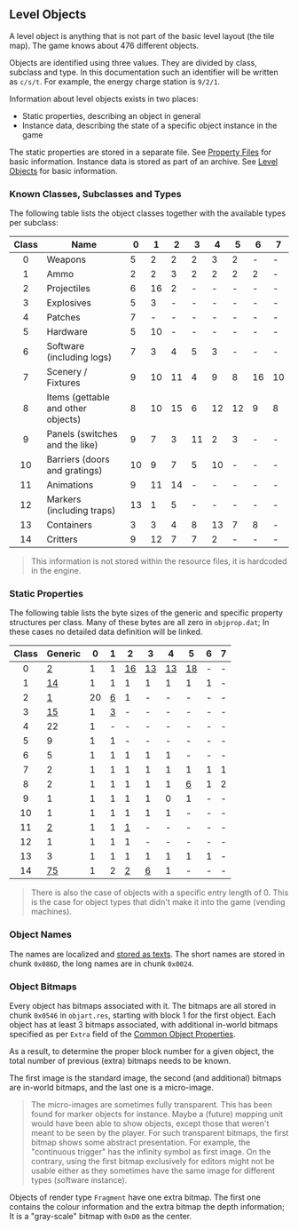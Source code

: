 ## Level Objects

A level object is anything that is not part of the basic level layout (the tile map). The game knows about 476 different objects.

Objects are identified using three values. They are divided by class, subclass and type. In this documentation such an identifier will be written as ```c/s/t```. For example, the energy charge station is ```9/2/1```.

Information about level objects exists in two places:
* Static properties, describing an object in general
* Instance data, describing the state of a specific object instance in the game

The static properties are stored in a separate file. See [Property Files](../fileFormat/PropertyFiles.md) for basic information.
Instance data is stored as part of an archive. See [Level Objects](../archives/levelObjects.md) for basic information.

### Known Classes, Subclasses and Types

The following table lists the object classes together with the available types per subclass:

| Class | Name                               | 0  | 1  | 2  | 3  | 4  | 5  | 6  | 7  |
|:-----:|------------------------------------|----|----|----|----|----|----|----|----|
|   0   | Weapons                            | 5  | 2  | 2  | 2  | 3  | 2  | -  | -  |
|   1   | Ammo                               | 2  | 2  | 3  | 2  | 2  | 2  | 2  | -  |
|   2   | Projectiles                        | 6  | 16 | 2  | -  | -  | -  | -  | -  |
|   3   | Explosives                         | 5  | 3  | -  | -  | -  | -  | -  | -  |
|   4   | Patches                            | 7  | -  | -  | -  | -  | -  | -  | -  |
|   5   | Hardware                           | 5  | 10 | -  | -  | -  | -  | -  | -  |
|   6   | Software (including logs)          | 7  | 3  | 4  | 5  | 3  | -  | -  | -  |
|   7   | Scenery / Fixtures                 | 9  | 10 | 11 | 4  | 9  | 8  | 16 | 10 |
|   8   | Items (gettable and other objects) | 8  | 10 | 15 | 6  | 12 | 12 | 9  | 8  |
|   9   | Panels (switches and the like)     | 9  | 7  | 3  | 11 | 2  | 3  | -  | -  |
|   10  | Barriers (doors and gratings)      | 10 | 9  | 7  | 5  | 10 | -  | -  | -  |
|   11  | Animations                         | 9  | 11 | 14 | -  | -  | -  | -  | -  |
|   12  | Markers (including traps)          | 13 | 1  | 5  | -  | -  | -  | -  | -  |
|   13  | Containers                         | 3  | 3  | 4  | 8  | 13 | 7  | 8  | -  |
|   14  | Critters                           | 9  | 12 | 7  | 7  | 2  | -  | -  | -  |

> This information is not stored within the resource files, it is hardcoded in the engine.


### Static Properties

The following table lists the byte sizes of the generic and specific property structures per class.
Many of these bytes are all zero in ```objprop.dat```; In these cases no detailed data definition will be linked.

| Class | Generic                                     | 0  | 1        | 2         | 3         | 4         | 5         | 6  | 7  |
|:-----:|---------------------------------------------|----|----------|-----------|-----------|-----------|-----------|----|----|
|   0   | [2](00_Weapons/weaponProperties.md)         | 1  | 1        | [16][0/2] | [13][0/3] | [13][0/4] | [18][0/5] | -  | -  |
|   1   | [14](01_AmmoClips/ammoClipProperties.md)    | 1  | 1        | 1         | 1         | 1         | 1         | 1  | -  |
|   2   | [1](02_Projectiles/projectileProperties.md) | 20 | [6][2/1] | 1         | -         | -         | -         | -  | -  |
|   3   | [15](03_Explosives/explosiveProperties.md)  | 1  | [3][3/1] | -         | -         | -         | -         | -  | -  |
|   4   | 22                                          | 1  | -        | -         | -         | -         | -         | -  | -  |
|   5   | 9                                           | 1  | 1        | -         | -         | -         | -         | -  | -  |
|   6   | 5                                           | 1  | 1        | 1         | 1         | 1         | -         | -  | -  |
|   7   | 2                                           | 1  | 1        | 1         | 1         | 1         | 1         | 1  | 1  |
|   8   | 2                                           | 1  | 1        | 1         | 1         | 1         | [6][8/5]  | 1  | 2  |
|   9   | 1                                           | 1  | 1        | 1         | 1         | 0         | 1         | -  | -  |
|   10  | 1                                           | 1  | 1        | 1         | 1         | 1         | -         | -  | -  |
|   11  | [2](11_Animations/animationProperties.md)   | 1  | 1        | [1][11/2] | -         | -         | -         | -  | -  |
|   12  | 1                                           | 1  | 1        | 1         | -         | -         | -         | -  | -  |
|   13  | 3                                           | 1  | 1        | 1         | 1         | 1         | 1         | 1  | -  |
|   14  | [75](14_Critters/critterProperties.md)      | 1  | 2        | [2][14/2] | [6][14/3] | 1         | -         | -  | -  |


> There is also the case of objects with a specific entry length of 0. This is the case for object types that didn't make it into the game (vending machines).

[0/2]: 00_Weapons/weaponProperties.md#specific-2-properties
[0/3]: 00_Weapons/weaponProperties.md#specific-3-properties
[0/4]: 00_Weapons/weaponProperties.md#specific-4-properties
[0/5]: 00_Weapons/weaponProperties.md#specific-5-properties
[2/1]: 02_Projectiles/projectileProperties.md#specific-1-properties
[3/1]: 03_Explosives/explosiveProperties.md#specific-1-properties
[8/5]: 08_Items/itemProperties.md#cyberspace-items-specific-properties
[11/2]: 11_Animations/animationProperties.md#specific-2-properties
[14/2]: 14_Critters/critterProperties.md#specific-2-properties
[14/3]: 14_Critters/critterProperties.md#cyberspace-critters-specific-properties


### Object Names

The names are localized and [stored as texts](../media/Texts.md). The short names are stored in chunk ```0x086D```, the long
names are in chunk ```0x0024```.


### Object Bitmaps

Every object has bitmaps associated with it. The bitmaps are all stored in chunk ```0x0546``` in ```objart.res```, starting with block 1 for the first object. Each object has at least 3 bitmaps associated, with additional in-world bitmaps specified as per ```Extra``` field of the [Common Object Properties](../fileFormat/PropertyFiles.md#common-table).

As a result, to determine the proper block number for a given object, the total number of previous (extra) bitmaps needs to be known.

The first image is the standard image, the second (and additional) bitmaps are in-world bitmaps, and the last one is a micro-image.

> The micro-images are sometimes fully transparent. This has been found for marker objects for instance.
> Maybe a (future) mapping unit would have been able to show objects, except those that weren't meant to be seen by the player.
> For such transparent bitmaps, the first bitmap shows some abstract presentation. For example, the "continuous trigger" has the infinity symbol as first image.
> On the contrary, using the first bitmap exclusively for editors might not be usable either as they sometimes have the same image for different types (software instance).

Objects of render type ```Fragment``` have one extra bitmap. The first one contains the colour information and the extra bitmap the depth information; It is a "gray-scale" bitmap with ```0xD0``` as the center.
